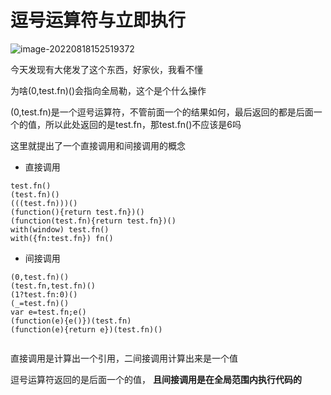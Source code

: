 # 逗号运算符与立即执行

![image-20220818152519372](C:%5CUsers%5Cluowanting%5CAppData%5CRoaming%5CTypora%5Ctypora-user-images%5Cimage-20220818152519372.png)

今天发现有大佬发了这个东西，好家伙，我看不懂

为啥(0,test.fn)()会指向全局勒，这个是个什么操作

(0,test.fn)是一个逗号运算符，不管前面一个的结果如何，最后返回的都是后面一个的值，所以此处返回的是test.fn，那test.fn()不应该是6吗

这里就提出了一个直接调用和间接调用的概念

- 直接调用

```
test.fn()
(test.fn)()
(((test.fn)))()
(function(){return test.fn})()
(function(test.fn){return test.fn})()
with(window) test.fn()
with({fn:test.fn}) fn()
```

- 间接调用

```
(0,test.fn)()
(test.fn,test.fn)()
(1?test.fn:0)()
(_=test.fn)()
var e=test.fn;e()
(function(e){e()})(test.fn)
(function(e){return e})(test.fn)()


```

直接调用是计算出一个引用，二间接调用计算出来是一个值

逗号运算符返回的是后面一个的值， **且间接调用是在全局范围内执行代码的**